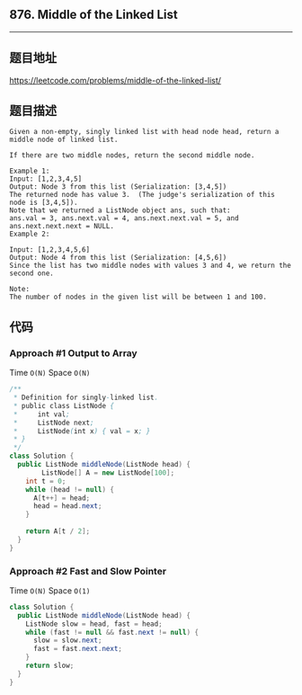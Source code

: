## 876. Middle of the Linked List

----
## 题目地址

https://leetcode.com/problems/middle-of-the-linked-list/

## 题目描述
```
Given a non-empty, singly linked list with head node head, return a middle node of linked list.

If there are two middle nodes, return the second middle node.

Example 1:
Input: [1,2,3,4,5]
Output: Node 3 from this list (Serialization: [3,4,5])
The returned node has value 3.  (The judge's serialization of this node is [3,4,5]).
Note that we returned a ListNode object ans, such that:
ans.val = 3, ans.next.val = 4, ans.next.next.val = 5, and ans.next.next.next = NULL.
Example 2:

Input: [1,2,3,4,5,6]
Output: Node 4 from this list (Serialization: [4,5,6])
Since the list has two middle nodes with values 3 and 4, we return the second one.
 
Note:
The number of nodes in the given list will be between 1 and 100.
```

## 代码

### Approach #1 Output to Array

Time `O(N)` Space `O(N)` 

```java
/**
 * Definition for singly-linked list.
 * public class ListNode {
 *     int val;
 *     ListNode next;
 *     ListNode(int x) { val = x; }
 * }
 */
class Solution {
  public ListNode middleNode(ListNode head) {
		ListNode[] A = new ListNode[100];
    int t = 0;
    while (head != null) {
      A[t++] = head;
      head = head.next;
    }
    
    return A[t / 2];
  }
}
```

### Approach #2 Fast and Slow Pointer

Time `O(N)` Space `O(1)` 

```java
class Solution {
  public ListNode middleNode(ListNode head) {
    ListNode slow = head, fast = head;
    while (fast != null && fast.next != null) {
      slow = slow.next;
      fast = fast.next.next;
    }
    return slow;
  }
}
```















